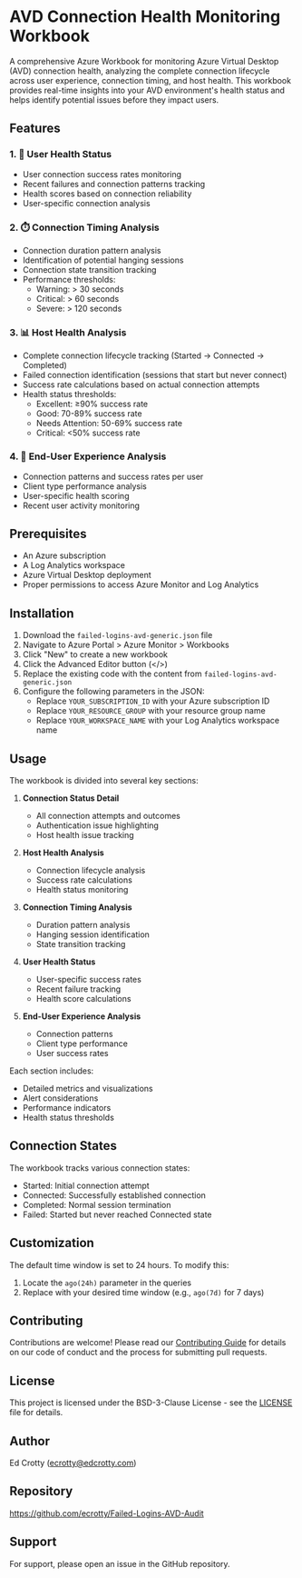 # AVD Connection Health Monitoring Workbook

A comprehensive Azure Workbook for monitoring Azure Virtual Desktop (AVD) connection health, analyzing the complete connection lifecycle across user experience, connection timing, and host health. This workbook provides real-time insights into your AVD environment's health status and helps identify potential issues before they impact users.

## Features

### 1. 🏥 User Health Status
- User connection success rates monitoring
- Recent failures and connection patterns tracking
- Health scores based on connection reliability
- User-specific connection analysis

### 2. ⏱️ Connection Timing Analysis
- Connection duration pattern analysis
- Identification of potential hanging sessions
- Connection state transition tracking
- Performance thresholds:
  - Warning: > 30 seconds
  - Critical: > 60 seconds
  - Severe: > 120 seconds

### 3. 📊 Host Health Analysis
- Complete connection lifecycle tracking (Started → Connected → Completed)
- Failed connection identification (sessions that start but never connect)
- Success rate calculations based on actual connection attempts
- Health status thresholds:
  - Excellent: ≥90% success rate
  - Good: 70-89% success rate
  - Needs Attention: 50-69% success rate
  - Critical: <50% success rate

### 4. 👥 End-User Experience Analysis
- Connection patterns and success rates per user
- Client type performance analysis
- User-specific health scoring
- Recent user activity monitoring

## Prerequisites

- An Azure subscription
- A Log Analytics workspace
- Azure Virtual Desktop deployment
- Proper permissions to access Azure Monitor and Log Analytics

## Installation

1. Download the `failed-logins-avd-generic.json` file
2. Navigate to Azure Portal > Azure Monitor > Workbooks
3. Click "New" to create a new workbook
4. Click the Advanced Editor button (</>) 
5. Replace the existing code with the content from `failed-logins-avd-generic.json`
6. Configure the following parameters in the JSON:
   - Replace `YOUR_SUBSCRIPTION_ID` with your Azure subscription ID
   - Replace `YOUR_RESOURCE_GROUP` with your resource group name
   - Replace `YOUR_WORKSPACE_NAME` with your Log Analytics workspace name

## Usage

The workbook is divided into several key sections:

1. **Connection Status Detail**
   - All connection attempts and outcomes
   - Authentication issue highlighting
   - Host health issue tracking

2. **Host Health Analysis**
   - Connection lifecycle analysis
   - Success rate calculations
   - Health status monitoring

3. **Connection Timing Analysis**
   - Duration pattern analysis
   - Hanging session identification
   - State transition tracking

4. **User Health Status**
   - User-specific success rates
   - Recent failure tracking
   - Health score calculations

5. **End-User Experience Analysis**
   - Connection patterns
   - Client type performance
   - User success rates

Each section includes:
- Detailed metrics and visualizations
- Alert considerations
- Performance indicators
- Health status thresholds

## Connection States

The workbook tracks various connection states:
- Started: Initial connection attempt
- Connected: Successfully established connection
- Completed: Normal session termination
- Failed: Started but never reached Connected state

## Customization

The default time window is set to 24 hours. To modify this:
1. Locate the `ago(24h)` parameter in the queries
2. Replace with your desired time window (e.g., `ago(7d)` for 7 days)

## Contributing

Contributions are welcome! Please read our [Contributing Guide](CONTRIBUTING.md) for details on our code of conduct and the process for submitting pull requests.

## License

This project is licensed under the BSD-3-Clause License - see the [LICENSE](LICENSE) file for details.

## Author

Ed Crotty (ecrotty@edcrotty.com)

## Repository

https://github.com/ecrotty/Failed-Logins-AVD-Audit

## Support

For support, please open an issue in the GitHub repository.
